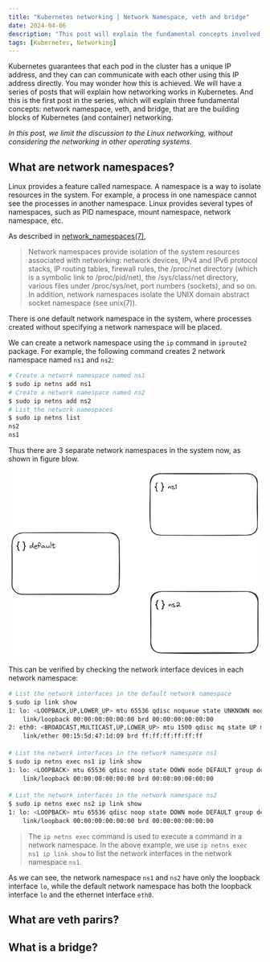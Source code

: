 ```yaml
---
title: "Kubernetes networking | Network Namespace, veth and bridge"
date: 2024-04-06
description: "This post will explain the fundamental concepts involved in Kubernetes networking, including network namespace, veth, and bridge."
tags: [Kubernetes, Networking]
---
```

Kubernetes guarantees that each pod in the cluster has a unique IP address, and they can can communicate with each other using this IP address directly. You may wonder how this is achieved. We will have a series of posts that will explain how networking works in Kubernetes. And this is the first post in the series, which will explain three fundamental concepts: network namespace, veth, and bridge, that are the building blocks of Kubernetes (and container) networking.

*In this post, we limit the discussion to the Linux networking, without considering the networking in other operating systems.*

## What are network namespaces?

Linux provides a feature called namespace. A namespace is a way to isolate resources in the system. For example, a process in one namespace cannot see the processes in another namespace. Linux provides several types of namespaces, such as PID namespace, mount namespace, network namespace, etc.

As described in [network_namespaces(7)](https://man7.org/linux/man-pages/man7/network_namespaces.7.html), 

> Network namespaces provide isolation of the system resources associated with networking: network devices, IPv4 and IPv6 protocol stacks, IP routing tables, firewall rules, the /proc/net directory (which is a symbolic link to /proc/pid/net), the /sys/class/net directory, various files under /proc/sys/net, port numbers (sockets), and so on.  In addition, network namespaces isolate the UNIX domain abstract socket namespace (see unix(7)).

There is one default network namespace in the system, where processes created without specifying a network namespace will be placed. 

We can create a network namespace using the `ip` command in `iproute2` package. For example, the following command creates 2 network namespace named `ns1` and `ns2`:

```bash
# Create a network namespace named ns1
$ sudo ip netns add ns1
# Create a network namespace named ns2
$ sudo ip netns add ns2
# List the network namespaces
$ sudo ip netns list
ns2
ns1
```

Thus there are 3 separate network namespaces in the system now, as shown in figure blow.

![20240406224442](https://raw.githubusercontent.com/zhengxinzx/images/main/picgo20240406224442.png)

This can be verified by checking the network interface devices in each network namespace:

```bash
# List the network interfaces in the default network namespace
$ sudo ip link show
1: lo: <LOOPBACK,UP,LOWER_UP> mtu 65536 qdisc noqueue state UNKNOWN mode DEFAULT group default qlen 1000
    link/loopback 00:00:00:00:00:00 brd 00:00:00:00:00:00
2: eth0: <BROADCAST,MULTICAST,UP,LOWER_UP> mtu 1500 qdisc mq state UP mode DEFAULT group default qlen 1000
    link/ether 00:15:5d:47:1d:09 brd ff:ff:ff:ff:ff:ff

# List the network interfaces in the network namespace ns1
$ sudo ip netns exec ns1 ip link show
1: lo: <LOOPBACK> mtu 65536 qdisc noop state DOWN mode DEFAULT group default qlen 1000
    link/loopback 00:00:00:00:00:00 brd 00:00:00:00:00:00

# List the network interfaces in the network namespace ns2
$ sudo ip netns exec ns2 ip link show
1: lo: <LOOPBACK> mtu 65536 qdisc noop state DOWN mode DEFAULT group default qlen 1000
    link/loopback 00:00:00:00:00:00 brd 00:00:00:00:00:00
```

> The `ip netns exec` command is used to execute a command in a network namespace. In the above example, we use `ip netns exec ns1 ip link show` to list the network interfaces in the network namespace `ns1`.

As we can see, the network namespace `ns1` and `ns2` have only the loopback interface `lo`, while the default network namespace has both the loopback interface `lo` and the ethernet interface `eth0`.

## What are veth parirs?

## What is a bridge?
